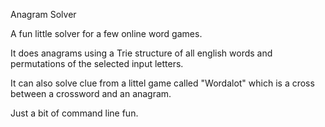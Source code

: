 Anagram Solver

A fun little solver for a few online word games.

It does anagrams using a Trie structure of all english words and permutations of the selected input letters.

It can also solve clue from a littel game called "Wordalot" which is a cross between a crossword and an anagram.

Just a bit of command line fun.
